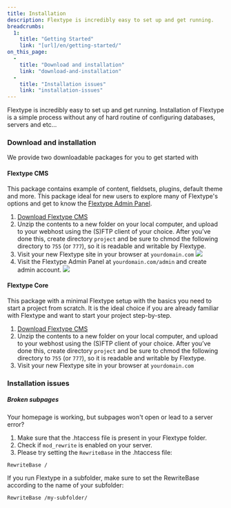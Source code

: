 ```yaml
---
title: Installation
description: Flextype is incredibly easy to set up and get running.
breadcrumbs:
  1:
    title: "Getting Started"
    link: "[url]/en/getting-started/"
on_this_page:
  -
    title: "Download and installation"
    link: "download-and-installation"
  -
    title: "Installation issues"
    link: "installation-issues"
---
```


Flextype is incredibly easy to set up and get running. Installation of Flextype is a simple process without any of hard routine of configuring databases, servers and etc...

### <a name="download-and-installation"></a> Download and installation

We provide two downloadable packages for you to get started with

#### Flextype CMS

This package contains example of content, fieldsets, plugins, default theme and more. This package ideal for new users to explore many of Flextype's options and get to know the <a href="https://flextype.org/en/downloads/extend/plugins/admin">Flextype Admin Panel</a>.
<ol>
    <li><a href="https://flextype.org/en/downloads">Download Flextype CMS</a></li>
    <li>
        Unzip the contents to a new folder on your local computer, and upload to your webhost using the (S)FTP client of your choice. After you’ve done this, create directory <code>project</code> and be sure to chmod the following directory to <code>755</code> (or <code>777</code>), so it is readable and writable by Flextype.
    </li>
    <li>
        Visit your new Flextype site in your browser at <code>yourdomain.com</code>
        <img class="inline" src="[url]/api/images/en/getting-started/installation/flextype-cms-homepage.png?w=648&dpr=2&q=70&token=4864fb8e1ebe080e6e4ad5c4363083a6">
    </li>
    <li>
        Visit the Flextype Admin Panel at <code>yourdomain.com/admin</code> and create admin account.
        <img class="inline" src="[url]/api/images/en/getting-started/installation/flextype-cms-registration.png?w=648&dpr=2&q=70&token=4864fb8e1ebe080e6e4ad5c4363083a6">
    </li>
</ol>

#### Flextype Core

This package with a minimal Flextype setup with the basics you need to start a project from scratch. It is the ideal choice if you are already familiar with Flextype and want to start your project step-by-step.
<ol>
    <li><a href="https://flextype.org/en/downloads">Download Flextype CMS</a></li>
    <li>Unzip the contents to a new folder on your local computer, and upload to your webhost using the (S)FTP client of your choice. After you’ve done this, create directory <code>project</code> and be sure to chmod the following directory to <code>755</code> (or <code>777</code>), so it is readable and writable by Flextype.</li>
    <li>Visit your new Flextype site in your browser at <code>yourdomain.com</code></li>
</ol>

### <a name="installation-issues"></a> Installation issues

##### Broken subpages

Your homepage is working, but subpages won't open or lead to a server error?

1. Make sure that the .htaccess file is present in your Flextype folder.
2. Check if `mod_rewrite` is enabled on your server.
3. Please try setting the `RewriteBase` in the .htaccess file:

```
RewriteBase /
```

If you run Flextype in a subfolder, make sure to set the RewriteBase according to the name of your subfolder:

```
RewriteBase /my-subfolder/
```
